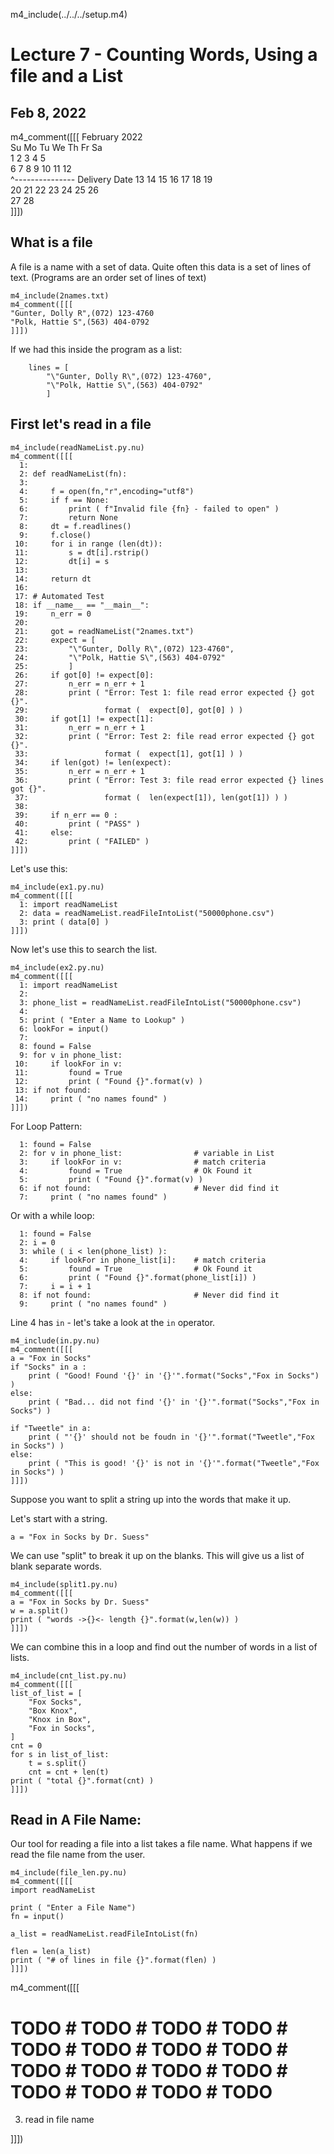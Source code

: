 m4_include(../../../setup.m4)

# Lecture 7 - Counting Words, Using a file and a List

## Feb 8, 2022

m4_comment([[[
   February 2022      
Su Mo Tu We Th Fr Sa  
       1  2  3  4  5  
 6  7  8  9 10 11 12  
       ^--------------- Delivery Date
13 14 15 16 17 18 19  
20 21 22 23 24 25 26  
27 28                 
]]])


## What is a file

A file is a name with a set of data.  Quite often this data is a set of lines of text.
(Programs are an order set of lines of text)

```
m4_include(2names.txt)
m4_comment([[[
"Gunter, Dolly R",(072) 123-4760
"Polk, Hattie S",(563) 404-0792
]]])
```

If we had this inside the program as a list:

```
    lines = [
        "\"Gunter, Dolly R\",(072) 123-4760",
        "\"Polk, Hattie S\",(563) 404-0792"
        ]
```


## First let's read in a file

```
m4_include(readNameList.py.nu)
m4_comment([[[
  1: 
  2: def readNameList(fn):
  3: 
  4:     f = open(fn,"r",encoding="utf8")
  5:     if f == None:
  6:         print ( f"Invalid file {fn} - failed to open" )
  7:         return None
  8:     dt = f.readlines()
  9:     f.close()
 10:     for i in range (len(dt)):
 11:         s = dt[i].rstrip()
 12:         dt[i] = s
 13: 
 14:     return dt
 16: 
 17: # Automated Test
 18: if __name__ == "__main__":
 19:     n_err = 0
 20: 
 21:     got = readNameList("2names.txt")
 22:     expect = [
 23:         "\"Gunter, Dolly R\",(072) 123-4760",
 24:         "\"Polk, Hattie S\",(563) 404-0792"
 25:         ]
 26:     if got[0] != expect[0]:
 27:         n_err = n_err + 1
 28:         print ( "Error: Test 1: file read error expected {} got {}".
 29:                 format (  expect[0], got[0] ) )
 30:     if got[1] != expect[1]:
 31:         n_err = n_err + 1
 32:         print ( "Error: Test 2: file read error expected {} got {}".
 33:                 format (  expect[1], got[1] ) )
 34:     if len(got) != len(expect):
 35:         n_err = n_err + 1
 36:         print ( "Error: Test 3: file read error expected {} lines got {}".
 37:                 format (  len(expect[1]), len(got[1]) ) )
 38: 
 39:     if n_err == 0 :
 40:         print ( "PASS" )
 41:     else:
 42:         print ( "FAILED" )
]]])
```


Let's use this:

```
m4_include(ex1.py.nu)
m4_comment([[[
  1: import readNameList
  2: data = readNameList.readFileIntoList("50000phone.csv")
  3: print ( data[0] )
]]])
```

Now let's use this to search the list.

```
m4_include(ex2.py.nu)
m4_comment([[[
  1: import readNameList
  2: 
  3: phone_list = readNameList.readFileIntoList("50000phone.csv")
  4: 
  5: print ( "Enter a Name to Lookup" )
  6: lookFor = input()
  7: 
  8: found = False
  9: for v in phone_list:
 10:     if lookFor in v:
 11:         found = True
 12:         print ( "Found {}".format(v) )
 13: if not found:
 14:     print ( "no names found" )
]]])
```

For Loop Pattern:

```
  1: found = False
  2: for v in phone_list:                # variable in List
  3:     if lookFor in v:                # match criteria
  4:         found = True                # Ok Found it
  5:         print ( "Found {}".format(v) )
  6: if not found:                       # Never did find it
  7:     print ( "no names found" )
```

Or with a while loop:


```
  1: found = False
  2: i = 0
  3: while ( i < len(phone_list) ):
  4:     if lookFor in phone_list[i]:    # match criteria
  5:         found = True                # Ok Found it
  6:         print ( "Found {}".format(phone_list[i]) )
  7:     i = i + 1
  8: if not found:                       # Never did find it
  9:     print ( "no names found" )
```

Line 4 has `in` - let's take a look at the `in` operator.

```
m4_include(in.py.nu)
m4_comment([[[
a = "Fox in Socks"
if "Socks" in a :
    print ( "Good! Found '{}' in '{}'".format("Socks","Fox in Socks") )
else:
    print ( "Bad... did not find '{}' in '{}'".format("Socks","Fox in Socks") )

if "Tweetle" in a:
    print ( "'{}' should not be foudn in '{}'".format("Tweetle","Fox in Socks") )
else:
    print ( "This is good! '{}' is not in '{}'".format("Tweetle","Fox in Socks") )
]]])
```

Suppose you want to split a string up into the words that make it up.

Let's start with a string.

```
a = "Fox in Socks by Dr. Suess"
```

We can use "split" to break it up on the blanks.  This will give us a list of blank
separate words.

```
m4_include(split1.py.nu)
m4_comment([[[
a = "Fox in Socks by Dr. Suess"
w = a.split()
print ( "words ->{}<- length {}".format(w,len(w)) )
]]])
```








We can combine this in a loop and find out the number of words in a list
of lists.

```
m4_include(cnt_list.py.nu)
m4_comment([[[
list_of_list = [
	"Fox Socks",
	"Box Knox",
	"Knox in Box",
	"Fox in Socks",	
]
cnt = 0
for s in list_of_list:
	t = s.split()
	cnt = cnt + len(t)
print ( "total {}".format(cnt) )
]]])
```









## Read in A File Name:

Our tool for reading a file into a list takes a file name.  What happens if we 
read the file name from the user.

```
m4_include(file_len.py.nu)
m4_comment([[[
import readNameList

print ( "Enter a File Name")
fn = input()

a_list = readNameList.readFileIntoList(fn)

flen = len(a_list)
print ( "# of lines in file {}".format(flen) )
]]])
``` 








m4_comment([[[

# TODO # TODO # TODO # TODO # TODO # TODO # TODO # TODO # TODO # TODO # TODO # TODO # TODO # TODO # TODO # TODO #

3. read in file name

]]])


